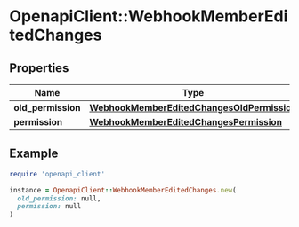 # OpenapiClient::WebhookMemberEditedChanges

## Properties

| Name | Type | Description | Notes |
| ---- | ---- | ----------- | ----- |
| **old_permission** | [**WebhookMemberEditedChangesOldPermission**](WebhookMemberEditedChangesOldPermission.md) |  | [optional] |
| **permission** | [**WebhookMemberEditedChangesPermission**](WebhookMemberEditedChangesPermission.md) |  | [optional] |

## Example

```ruby
require 'openapi_client'

instance = OpenapiClient::WebhookMemberEditedChanges.new(
  old_permission: null,
  permission: null
)
```


